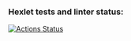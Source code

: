 ### Hexlet tests and linter status:
[![Actions Status](https://github.com/Shkelyov/fullstack-javascript-project-44/actions/workflows/hexlet-check.yml/badge.svg)](https://github.com/Shkelyov/fullstack-javascript-project-44/actions)